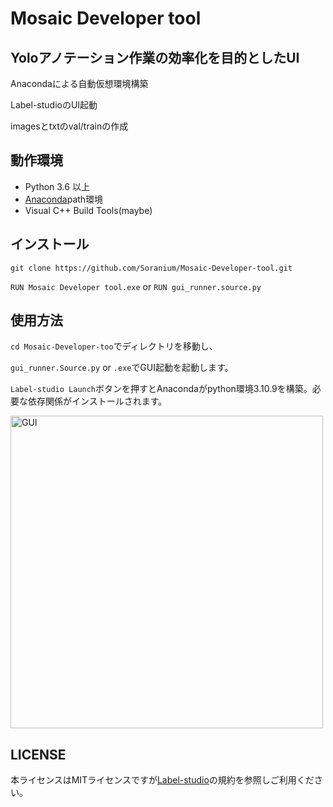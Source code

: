 # Mosaic Developer tool

## Yoloアノテーション作業の効率化を目的としたUI

Anacondaによる自動仮想環境構築

Label-studioのUI起動

imagesとtxtのval/trainの作成
## 動作環境

- Python 3.6 以上
- [Anaconda](https://www.anaconda.com/download)path環境
- Visual C++ Build Tools(maybe)

## インストール
```git clone https://github.com/Soranium/Mosaic-Developer-tool.git ```

```RUN Mosaic Developer tool.exe``` or ```RUN gui_runner.source.py```


## 使用方法
```cd Mosaic-Developer-too```でディレクトリを移動し、

```gui_runner.Source.py``` or ```.exe```でGUI起動を起動します。

```Label-studio Launch```ボタンを押すとAnacondaがpython環境3.10.9を構築。必要な依存関係がインストールされます。
<p align="left">
  <img src="https://raw.githubusercontent.com/Soranium/Mosaic-Developer-tool/main/images/GUI.png" alt="GUI" width="500">
</p>

## LICENSE ##
本ライセンスはMITライセンスですが[Label-studio](https://github.com/HumanSignal/label-studio)の規約を参照しご利用ください。
